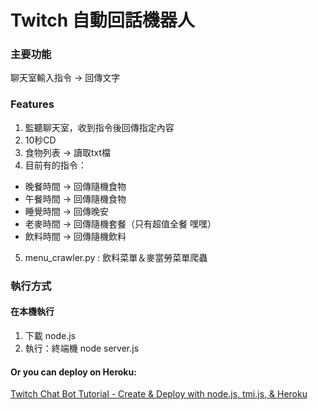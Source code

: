 # Twitch 自動回話機器人
### 主要功能
聊天室輸入指令 → 回傳文字

### Features
1. 監聽聊天室，收到指令後回傳指定內容
2. 10秒CD
3. 食物列表 → 讀取txt檔
4. 目前有的指令：
  - 晚餐時間 → 回傳隨機食物
  - 午餐時間 → 回傳隨機食物
  - 睡覺時間 → 回傳晚安
  - 老麥時間 → 回傳隨機套餐（只有超值全餐 嘿嘿）
  - 飲料時間 → 回傳隨機飲料
5. menu_crawler.py : 飲料菜單＆麥當勞菜單爬蟲
### 執行方式
#### 在本機執行
1. 下載 node.js
2. 執行：終端機 node server.js
#### Or you can deploy on Heroku:
[Twitch Chat Bot Tutorial - Create & Deploy with node.js, tmi.js, & Heroku](https://www.youtube.com/watch?v=gBX7S9i74GU&t=1290s)


